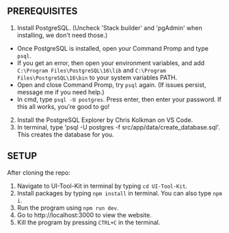 ## PREREQUISITES
1. Install PostgreSQL. (Uncheck 'Stack builder' and 'pgAdmin' when installing, we don't need those.)
 * Once PostgreSQL is installed, open your Command Promp and type ```psql```.
 * If you get an error, then open your environment variables, and add ```C:\Program Files\PostgreSQL\16\lib``` and ```C:\Program Files\PostgreSQL\16\bin``` to your system variables PATH.
 * Open and close Command Promp, try ```psql``` again. (If issues persist, message me if you need help.)
 * In cmd, type ```psql -U postgres```. Press enter, then enter your password. If this all works, you're good to go!
2. Install the PostgreSQL Explorer by Chris Kolkman on VS Code.
3. In terminal, type 'psql -U postgres -f src/app/data/create_database.sql'. This creates the database for you.

## SETUP
After cloning the repo:
1. Navigate to UI-Tool-Kit in terminal by typing ```cd UI-Tool-Kit```.
2. Install packages by typing ```npm install``` in terminal. You can also type ```npm i```.
3. Run the program using ```npm run dev```.
4. Go to http://localhost:3000 to view the website.
5. Kill the program by pressing ```CTRL+C``` in the terminal.